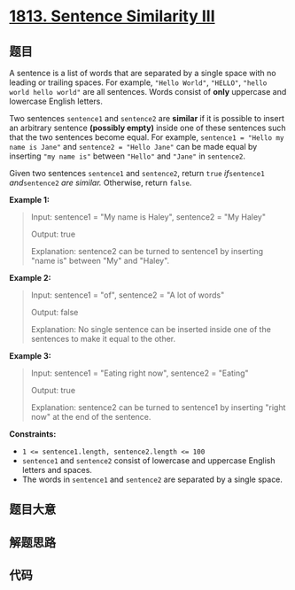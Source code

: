 # [1813. Sentence Similarity III](https://leetcode.com/problems/sentence-similarity-iii/)

## 题目

A sentence is a list of words that are separated by a single space with no
leading or trailing spaces. For example, `"Hello World"`, `"HELLO"`, `"hello
world hello world"` are all sentences. Words consist of **only** uppercase and
lowercase English letters.

Two sentences `sentence1` and `sentence2` are **similar** if it is possible to
insert an arbitrary sentence **(possibly empty)** inside one of these
sentences such that the two sentences become equal. For example, `sentence1 =
"Hello my name is Jane"` and `sentence2 = "Hello Jane"` can be made equal by
inserting `"my name is"` between `"Hello"` and `"Jane"` in `sentence2`.

Given two sentences `sentence1` and `sentence2`, return `true` _if_`sentence1`
_and_`sentence2` _are similar._ Otherwise, return `false`.



**Example 1:**

> Input: sentence1 = "My name is Haley", sentence2 = "My Haley"
> 
> Output: true
> 
> Explanation: sentence2 can be turned to sentence1 by inserting "name is" between "My" and "Haley".

**Example 2:**

> Input: sentence1 = "of", sentence2 = "A lot of words"
> 
> Output: false
> 
> Explanation: No single sentence can be inserted inside one of the sentences to make it equal to the other.

**Example 3:**

> Input: sentence1 = "Eating right now", sentence2 = "Eating"
> 
> Output: true
> 
> Explanation: sentence2 can be turned to sentence1 by inserting "right now" at the end of the sentence.

**Constraints:**

  * `1 <= sentence1.length, sentence2.length <= 100`
  * `sentence1` and `sentence2` consist of lowercase and uppercase English letters and spaces.
  * The words in `sentence1` and `sentence2` are separated by a single space.


## 题目大意

## 解题思路

## 代码

```javascript

```


